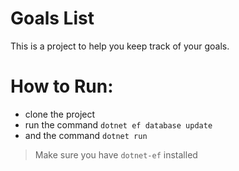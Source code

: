 # Goals List

This is a project to help you keep track of your goals.

# How to Run:

- clone the project  
- run the command `dotnet ef database update`
- and the command `dotnet run`

> Make sure you have `dotnet-ef` installed
